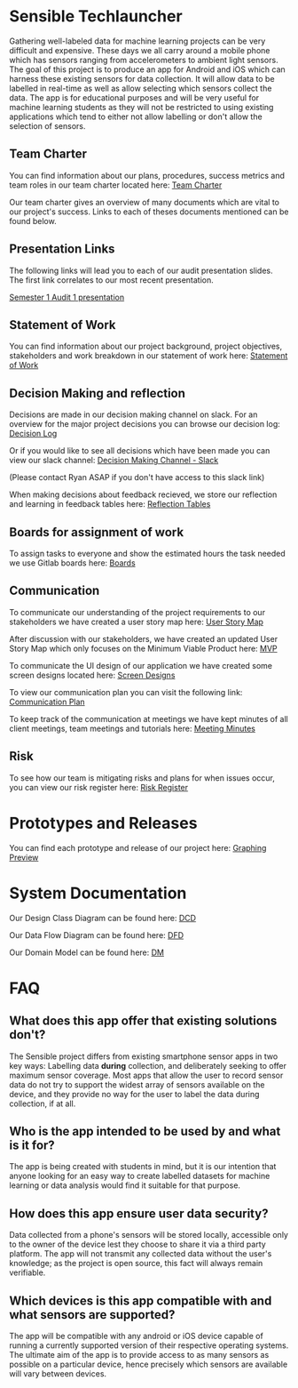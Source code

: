 # Sensible Techlauncher

Gathering well-labeled data for machine learning projects can be very difficult and expensive. These days we all carry around a mobile phone which has sensors ranging from accelerometers to ambient light sensors. The goal of this project is to produce an app for Android and iOS which can harness these existing sensors for data collection. It will allow data to be labelled in real-time as well as allow selecting which sensors collect the data. The app is for educational purposes and will be very useful for machine learning students as they will not be restricted to using existing applications which tend to either not allow labelling or don't allow the selection of sensors.

## Team Charter

You can find information about our plans, procedures, success metrics and team roles in our team charter located here: [Team Charter](https://gitlab.cecs.anu.edu.au/u6668026/sensible-techlauncher/-/blob/master/Background%20Documentation/Team%20Charter/Team_Charter.pdf)

Our team charter gives an overview of many documents which are vital to our project's success. Links to each of theses documents mentioned can be found below.

## Presentation Links

The following links will lead you to each of our audit presentation slides. The first link correlates to our most recent presentation.

[Semester 1 Audit 1 presentation](https://docs.google.com/presentation/d/1SKUfDGYnsQlZBFPRt6k_PIxHJTU7K_f_hiBQ2SD-vyE/edit)

## Statement of Work

You can find information about our project background, project objectives, stakeholders and work breakdown in our statement of work here: [Statement of Work](https://gitlab.cecs.anu.edu.au/u6668026/sensible-techlauncher/-/blob/master/Background%20Documentation/Statements%20of%20Work/SENSIBLE_SOW_S1_2021_SIGNED.pdf)

## Decision Making and reflection

Decisions are made in our decision making channel on slack. For an overview for the major project decisions you can browse our decision log: [Decision Log](https://gitlab.cecs.anu.edu.au/u6668026/sensible-techlauncher/-/blob/master/Background%20Documentation/Decision%20log/decision_log.md)

Or if you would like to see all decisions which have been made you can view our slack channel: [Decision Making Channel - Slack](https://app.slack.com/client/T01P49EES2F/C01QUENBY9E/thread/C01QUENBY9E-1615180806.003200?force_cold_boot=1)

(Please contact Ryan ASAP if you don't have access to this slack link)

When making decisions about feedback recieved, we store our reflection and learning in feedback tables here: [Reflection Tables](https://gitlab.cecs.anu.edu.au/u6668026/sensible-techlauncher/-/tree/master/Background%20Documentation/Reflection)

## Boards for assignment of work

To assign tasks to everyone and show the estimated hours the task needed we use Gitlab boards here: [Boards](https://gitlab.cecs.anu.edu.au/u6668026/sensible-techlauncher/-/boards)

## Communication

To communicate our understanding of the project requirements to our stakeholders we have created a user story map here: [User Story Map](https://gitlab.cecs.anu.edu.au/u6668026/sensible-techlauncher/-/blob/master/Background%20Documentation/User%20Story%20Map/User_Story_Map.pdf)

After discussion with our stakeholders, we have created an updated User Story Map which only focuses on the Minimum Viable Product here: [MVP](https://miro.com/app/board/o9J_lMgCf9M=/)

To communicate the UI design of our application we have created some screen designs located here: [Screen Designs](https://gitlab.cecs.anu.edu.au/u6668026/sensible-techlauncher/-/blob/master/Background%20Documentation/Screen%20Designs/Screen%20Shot%202021-03-21%20at%208.51.51%20pm.png)

To view our communication plan you can visit the following link: [Communication Plan](https://gitlab.cecs.anu.edu.au/u6668026/sensible-techlauncher/-/blob/master/Background%20Documentation/Communication%20plan/communication%20plan.pdf)

To keep track of the communication at meetings we have kept minutes of all client meetings, team meetings and tutorials here: [Meeting Minutes](https://gitlab.cecs.anu.edu.au/u6668026/sensible-techlauncher/-/tree/master/Background%20Documentation/Meeting%20Minutes)

## Risk

To see how our team is mitigating risks and plans for when issues occur, you can view our risk register here: [Risk Register](https://gitlab.cecs.anu.edu.au/u6668026/sensible-techlauncher/-/blob/master/Background%20Documentation/Risk%20register/risk%20register.pdf)

# Prototypes and Releases

You can find each prototype and release of our project here: [Graphing Preview](LINK)

# System Documentation

Our Design Class Diagram can be found here: [DCD](https://gitlab.cecs.anu.edu.au/u6668026/sensible-techlauncher/-/blob/master/Background%20Documentation/Design%20Class%20Diagram/Design_Class_Diagram.pdf)

Our Data Flow Diagram can be found here: [DFD](LINK)

Our Domain Model can be found here: [DM](LINK)

# FAQ

## What does this app offer that existing solutions don't?

The Sensible project differs from existing smartphone sensor apps in two key ways: Labelling data
**during** collection, and deliberately seeking to offer maximum sensor coverage. Most apps that allow
the user to record sensor data do not try to support the widest array of sensors available on the device, and they provide no way for the user to label the data during collection, if at all.

## Who is the app intended to be used by and what is it for?

The app is being created with students in mind, but it is our intention that anyone looking for an easy way to create labelled datasets for machine learning or data analysis would find it suitable for that purpose.

## How does this app ensure user data security?

Data collected from a phone's sensors will be stored locally, accessible only to the owner of the device lest they choose to share it via a third party platform. The app will not transmit
any collected data without the user's knowledge; as the project is open source, this fact will always
remain verifiable.

## Which devices is this app compatible with and what sensors are supported?

The app will be compatible with any android or iOS device capable of running a currently supported version of their respective operating systems. The ultimate aim of the app is to provide access to as many sensors as possible on a particular device, hence precisely which sensors are available will vary between devices.
